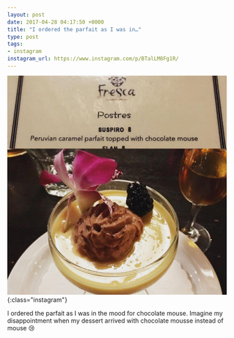 ```yaml
---
layout: post
date: 2017-04-28 04:17:50 +0000
title: "I ordered the parfait as I was in…"
type: post
tags:
- instagram
instagram_url: https://www.instagram.com/p/BTalLM8Fg1R/
---
```


![Instagram - BTalLM8Fg1R](/img/BTalLM8Fg1R.jpg){:class="instagram"}

I ordered the parfait as I was in the mood for chocolate mouse. Imagine my disappointment when my dessert arrived with chocolate mousse instead of mouse 😢
